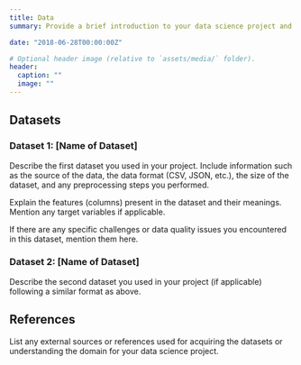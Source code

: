 ```yaml
---
title: Data
summary: Provide a brief introduction to your data science project and the purpose of the datasets. Explain the problem you're trying to solve and the role of data analysis in your project.

date: "2018-06-28T00:00:00Z"

# Optional header image (relative to `assets/media/` folder).
header:
  caption: ""
  image: ""
---
```


## Datasets

### Dataset 1: [Name of Dataset]

Describe the first dataset you used in your project. Include information such as the source of the data, the data format (CSV, JSON, etc.), the size of the dataset, and any preprocessing steps you performed.

Explain the features (columns) present in the dataset and their meanings. Mention any target variables if applicable.

If there are any specific challenges or data quality issues you encountered in this dataset, mention them here.

### Dataset 2: [Name of Dataset]

Describe the second dataset you used in your project (if applicable) following a similar format as above.

## References

List any external sources or references used for acquiring the datasets or understanding the domain for your data science project.
